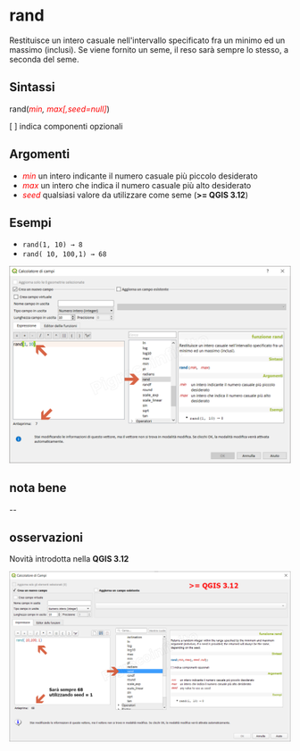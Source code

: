 # rand

Restituisce un intero casuale nell'intervallo specificato fra un minimo ed un massimo (inclusi). Se viene fornito un seme, il reso sarà sempre lo stesso, a seconda del seme.

## Sintassi

rand(_<span style="color:red;">min</span>, <span style="color:red;">max</span><span style="color:red;">[,seed=null]</span>_)

[ ] indica componenti opzionali

## Argomenti

* _<span style="color:red;">min</span>_ un intero indicante il numero casuale più piccolo desiderato
* _<span style="color:red;">max</span>_ un intero che indica il numero casuale più alto desiderato
* _<span style="color:red;">seed</span>_ qualsiasi valore da utilizzare come seme (**>= QGIS 3.12**)

## Esempi

* `rand(1, 10) → 8`
* `rand( 10, 100,1) → 68`

![](../../img/matematica/rand/rand1.png)

## nota bene

--

## osservazioni

Novità introdotta nella **QGIS 3.12**

![](../../img/matematica/rand/rand2.png)
